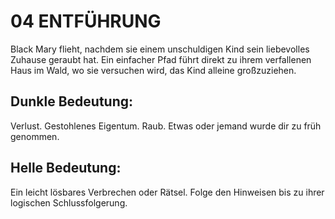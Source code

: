 # 04 ENTFÜHRUNG

Black Mary flieht, nachdem sie einem unschuldigen Kind 
sein liebevolles Zuhause geraubt hat. Ein einfacher Pfad 
führt direkt zu ihrem verfallenen Haus im Wald, wo sie 
versuchen wird, das Kind alleine großzuziehen.

## Dunkle Bedeutung:
Verlust. Gestohlenes Eigentum. Raub. Etwas oder jemand 
wurde dir zu früh genommen.

## Helle Bedeutung:
Ein leicht lösbares Verbrechen oder Rätsel. Folge den 
Hinweisen bis zu ihrer logischen Schlussfolgerung.
